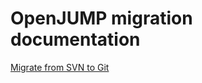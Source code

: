 OpenJUMP migration documentation
================================

[Migrate from SVN to Git](MIGRATE.md)
